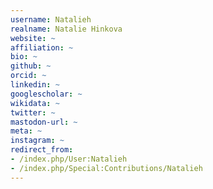 ```yaml
---
username: Natalieh
realname: Natalie Hinkova
website: ~
affiliation: ~
bio: ~
github: ~
orcid: ~
linkedin: ~
googlescholar: ~
wikidata: ~
twitter: ~
mastodon-url: ~
meta: ~
instagram: ~
redirect_from:
- /index.php/User:Natalieh
- /index.php/Special:Contributions/Natalieh
---
```

